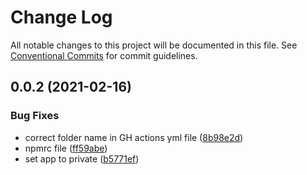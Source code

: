 # Change Log

All notable changes to this project will be documented in this file.
See [Conventional Commits](https://conventionalcommits.org) for commit guidelines.

## 0.0.2 (2021-02-16)


### Bug Fixes

* correct folder name in GH actions yml file ([8b98e2d](https://github.com/scriptify/react-3d-cube-interaction/commit/8b98e2d36776d3ea9cf50161d7367ebe1f30264e))
* npmrc file ([ff59abe](https://github.com/scriptify/react-3d-cube-interaction/commit/ff59abecf35bc258a5510c00dff460f64fdea2b2))
* set app to private ([b5771ef](https://github.com/scriptify/react-3d-cube-interaction/commit/b5771ef2ae20ab215da24c41e26830c24689148e))
